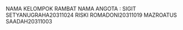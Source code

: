 NAMA KELOMPOK RAMBAT
NAMA ANGOTA :
SIGIT SETYANUGRAHA20311024 
RISKI ROMADONI20311019
MAZROATUS SAADAH20311003
